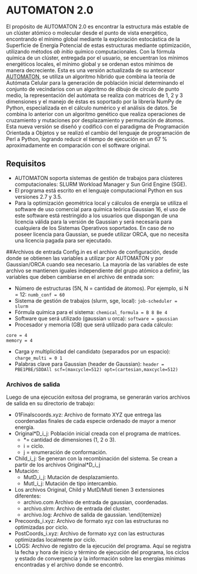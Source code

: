 # AUTOMATON 2.0
El propósito de AUTOMATON 2.0 es encontrar la estructura más estable de un clúster atómico o molecular desde el punto de vista energético, encontrando el mínimo global mediante la exploración estocástica de la Superficie de Energía Potencial de estas estructuras mediante optimización, utilizando métodos *ab initio* químico computacionales. Con la fórmula química de un clúster, entregada por el usuario, se encuentran los mínimos energéticos locales, el mínimo global y se ordenan estos mínimos de manera decreciente. Esta es una versión actualizada de su antecesor [AUTOMATON](https://github.com/HumanOsv/Automaton "AUTOMATON"), se utiliza un algoritmo híbrido que combina la teoría de Autómata Celular para la generación de población inicial determinando el conjunto de vecindarios con un algoritmo de dibujo de círculo de punto medio, la representación del autómata se realiza con matrices de 1, 2 y 3 dimensiones y el manejo de éstas es soportado por la librería NumPy de Python, especializada en el cálculo numérico y el análisis de datos. Se combina lo anterior con un algoritmo genético que realiza operaciones de cruzamiento y mutaciones por desplazamiento y permutación de átomos. Esta nueva versión se diseñó y codificó con el paradigma de Programación Orientada a Objetos y se realizó el cambio del lenguaje de programación de Perl a Python, logrando reducir el tiempo de ejecución en un 67 % aproximadamente en comparación con el software original.

## Requisitos
+ AUTOMATON soporta sistemas de gestión de trabajos para clústeres computacionales: SLURM Workload Manager y Sun Grid Engine (SGE).
+ El programa está escrito en el lenguaje computacional Python en sus versiones 2.7 y 3.5.
+ Para la optimización geométrica local y cálculos de energía se utiliza el software de uso comercial para química teórica Gaussian 16, el uso de este software está restringido a los usuarios que dispongan de una licencia válida para la versión de Gaussian y será necesaria para cualquiera de los Sistemas Operativos soportados. En caso de no poseer licencia para Gaussian, se puede utilizar ORCA, que no necesita una licencia pagada para ser ejecutado.

##Archivos de entrada
Config.in es el archivo de configuración, desde donde se obtienen las variables a utilizar por AUTOMATON y por Gaussian/ORCA cuando sea necesario. La mayoría de las variables de este archivo se mantienen iguales independiente del grupo atómico a definir, las variables que deben cambiarse en el archivo de entrada son:
+ Número de estructuras (5N, N = cantidad de átomos). Por ejemplo, si N = 12:
`numb_conf = 60`
+ Sistema de gestión de trabajos (slurm, sge, local):
`job-scheduler = slurm`
+ Fórmula química para el sistema:
`chemical_formula = B 8 Be 4`
+ Software que será utilizado (gaussian u orca):
`software = gaussian`
+ Procesador y memoria (GB) que será utilizado para cada cálculo:
```plain
core = 4 
memory = 4
```
+ Carga y multiplicidad del candidato (separados por un espacio):
`charge_multi = 0 1`
+ Palabras clave para Gaussian (header de Gaussian):
`header = PBE1PBE/SDDAll scf=(maxcycle=512) opt=(cartesian,maxcycle=512)`

### Archivos de salida
Luego de una ejecución exitosa del programa, se generarán varios archivos de salida en su directorio de trabajo:
+ 01Finalscoords.xyz: Archivo de formato XYZ que entrega las coordenadas finales de cada especie ordenado de mayor a menor energía.
+ Original\*D_i_j: Población inicial creada con el programa de matrices.
	+ \*= cantidad de dimensiones (1, 2 o 3).
	+ i = ciclo.
	+ j = enumeración de conformación.
+ Child_i_j: Se generan con la recombinación del sistema. Se crean a partir de los archivos Original*D_i_j
+ Mutación:
	+ MutD_i_j: Mutación de desplazamiento.
	+ MutI_i_j: Mutación de tipo intercambio.
+ Los archivos Original, Child y MutD/MutI tienen 3 extensiones diferentes:
	+ archivo.com Archivo de entrada de gaussian, coordenadas.
	+ archivo.slrm: Archivo de entrada del cluster.
	+ archivo.log: Archivo de salida de gaussian.
    \end{itemize}
+ Precoords_i.xyz: Archivo de formato xyz con las estructuras no optimizadas por ciclo.
+ PostCoords_i.xyz: Archivo de formato xyz con las estructuras optimizadas localmente por ciclo.
+ LOGS: Archivo de registro de la ejecución del programa. Aquí se registra la fecha y hora de inicio y término de ejecución del programa, los ciclos y estado de convergencia y la información sobre las energías mínimas encontradas y el archivo donde se encontró.

